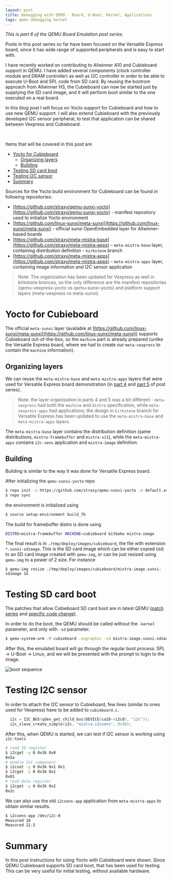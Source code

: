 ```yaml
---
layout: post
title: Debugging with QEMU - Board, U-Boot, Kernel, Applications
tags: qemu debugging kernel
---
```


*This is part 6 of the QEMU Board Emulation post series.*

Posts in this post series so far have been focused on the Versatile Express board, since it has wide range of supported peripherals and is easy to start with.

I have recently worked on contributing to Allwinner A10 and Cubieboard support in QEMU. I have added several components (clock controller module and DRAM controller) as well as I2C controller in order to be able to execute U-Boot and SPL code from SD card. By reusing the bootrom approach from Allwinner H3, the Cubieboard can now be started just by supplying the SD card image, and it will perform boot similar to the one executed on a real board.

In this blog post I will focus on Yocto support for Cubieboard and how to use new QEMU support. I will also extend Cubieboard with the previously developed I2C sensor peripheral, to test that application can be shared between Vexpress and Cubieboard.

<!--more-->
<br />

Items that will be covered in this post are

- [Yocto for Cubieboard](#yocto-for-cubieboard)
  - [Organizing layers](#organizing-layers)
  - [Building](#building)
- [Testing SD card boot](#testing-sd-card-boot)
- [Testing I2C sensor](#testing-i2c-sensor)
- [Summary](#summary)

Sources for the Yocto build environment for Cubieboard can be found in following repositories:

* [https://github.com/straxy/qemu-sunxi-yocto](https://github.com/straxy/qemu-sunxi-yocto) - manifest repository used to initialize Yocto environment
* [https://github.com/linux-sunxi/meta-sunxi](https://github.com/linux-sunxi/meta-sunxi) - official sunxi OpenEmbedded layer for Allwinner-based boards
* [https://github.com/straxy/meta-mistra-base](https://github.com/straxy/meta-mistra-apps) - `meta-mistra-base` layer, containing distribution definition - `kirkstone` branch
* [https://github.com/straxy/meta-mistra-apps](https://github.com/straxy/meta-mistra-apps) - `meta-mistra-apps` layer, containing image information and I2C sensor application

> Note: The organization has been updated for Vexpress as well in kirkstone brances, so the only difference are the manifest repositories (qemu-vexpress-yocto vs qemu-sunxi-yocto) and platform support layers (meta-vexpress vs meta-sunxi).

# Yocto for Cubieboard

The official `meta-sunxi` layer (available at [https://github.com/linux-sunxi/meta-sunxi](https://github.com/linux-sunxi/meta-sunxi)) supports Cubieboard out-of-the-box, so the `machine` part is already prepared (unlike the Versatile Express board, where we had to create our `meta-vexpress` to contain the `machine` information).

## Organizing layers

We can reuse the `meta-mistra-base` and `meta-mistra-apps` layers that were used for Versatile Express board demonstration (in [part 4](https://straxy.github.io/2022/04/23/qemu-board-emulation-part-4-vexpress-yocto/) and [part 5](https://straxy.github.io/2022/11/05/qemu-board-emulation-part-5-vexpress-yocto-qt6/) of post series).

> Note: the layer organization in parts 4 and 5 was a bit different - `meta-vexpress` had both the `machine` and `distro` specification, while `meta-vexpress-apps` had applications; the design in `kirkstone` branch for Versatile Express has been updated to use the `meta-mistra-base` and `meta-mistra-apps` layers.

The `meta-mistra-base` layer contains the distribution definition (same distributions, `mistra-framebuffer` and `mistra-x11`), while the `meta-mistra-apps` contains `i2c-sens` application and `mistra-image` definition.

## Building

Building is similar to the way it was done for Versatile Express board.

After initializing the `qemu-sunxi-yocto` repo

```bash
$ repo init -u https://github.com/straxy/qemu-sunxi-yocto -m default.xml
$ repo sync
```

the environment is initialized using

```bash
$ source setup-environment build_fb
```

The build for framebuffer distro is done using

```bash
DISTRO=mistra-framebuffer MACHINE=cubieboard bitbake mistra-image
```

The final result is in `./tmp/deploy/images/cubieboard`, the file with extension `*.sunxi-sdimage`. This is the SD card image which can be either copied (`dd`) to an SD card image created with `qemu-img`, or can be just resized using `qemu-img` to a power of 2 size. For instance

```base
$ qemu-img resize ./tmp/deploy/images/cubieboard/mistra-image.sunxi-sdimage 1G
```

# Testing SD card boot

The patches that allow Cubieboard SD card boot are in latest QEMU ([patch series](https://patchew.org/QEMU/20221226220303.14420-1-strahinja.p.jankovic@gmail.com/) and [specific code change](https://github.com/qemu/qemu/commit/bb9271cadb0d0b32d566619606fedc9c08f612cc)).

In order to do the boot, the QEMU should be called without the `-kernel` parameter, and only with `-sd` parameter.

```bash
$ qemu-system-arm -M cubieboard -nographic -sd mistra-image.sunxi-sdimage
```

After this, the emulated board will go through the regular boot process: SPL -> U-Boot -> Linux, and we will be presented with the prompt to login to the image.

![boot sequence](https://blogger.googleusercontent.com/img/b/R29vZ2xl/AVvXsEjJ54ObPEth6DoGTwftzj6s2Vc9gberyjL3lwwolc5rzkul2ylfQIXhDIdVQb5B710hcrEXZGZ1zP9BaV-ehKuG5-Iht5zOMaGT355p4wMKrz4lxYzieYykkMjQ3ad2htg7tSwd8Nf5Yqsk0UhMo4pOFl2g_CPtukugSB39r_-ozrP24q7GUOmbbdRl/s16000/WindowsTerminal_YJo9Lok0x2.gif)


# Testing I2C sensor

In order to attach the I2C sensor to Cubieboard, few lines (similar to ones used for Vexpress) have to be added to `cubieboard.c`.

```c
  i2c = I2C_BUS(qdev_get_child_bus(DEVICE(&a10->i2c0), "i2c"));
  i2c_slave_create_simple(i2c, "mistra.i2csens", 0x36);
```

After this, when QEMU is started, we can test if I2C sensor is working using `i2c-tools`

```bash
# read ID register
$ i2cget -y 0 0x36 0x0
0x5a
# enable I2C component
$ i2cset -y 0 0x36 0x1 0x1
$ i2cget -y 0 0x36 0x1
0x01
# read data register
$ i2cget -y 0 0x36 0x2
0x2c
```

We can also use the old `i2csens-app` application from `meta-mistra-apps` to obtain similar results.

```bash
$ i2csens-app /dev/i2c-0
Measured 18
Measured 22.5
```

# Summary

In this post instructions for using Yocto with Cubieboard were shown.
Since QEMU Cubieboard supports SD card boot, that has been used for testing.
This can be very useful for initial testing, without available hardware.
